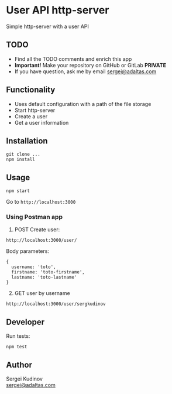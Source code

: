 # User API http-server

Simple http-server with a user API

##  TODO

* Find all the TODO comments and enrich this app
* **Important!** Make your repository on GitHub or GitLab **PRIVATE**
* If you have question, ask me by email sergei@adaltas.com

## Functionality

* Uses default configuration with a path of the file storage
* Start http-server
* Create a user
* Get a user information

## Installation

```
git clone ...
npm install
```

## Usage

```
npm start
```

Go to `http://localhost:3000`

### Using Postman app

1. POST Create user:

```
http://localhost:3000/user/
```

Body parameters:
```
{
  username: 'toto',
  firstname: 'toto-firstname',
  lastname: 'toto-lastname'
}
```

2. GET user by username

```
http://localhost:3000/user/sergkudinov
```

## Developer

Run tests:
```
npm test
```

## Author

Sergei Kudinov   
sergei@adaltas.com
